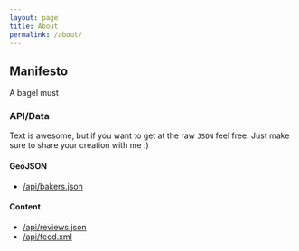 ```yaml
---
layout: page
title: About
permalink: /about/
---
```


## Manifesto

A bagel must

### API/Data

Text is awesome, but if you want to get at the raw `JSON` feel free. Just make sure to share your creation with me :)

#### GeoJSON

* [/api/bakers.json](/api/bakers.json)

#### Content

* [/api/reviews.json](/api/reviews.json)
* [/api/feed.xml](/api/feed.xml)
